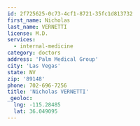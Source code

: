 ```yaml
---
id: 2f725625-0c73-4cf1-8721-35fc1d813732
first_name: Nicholas
last_name: VERNETTI
license: M.D.
services:
  - internal-medicine
category: doctors
address: 'Palm Medical Group'
city: 'Las Vegas'
state: NV
zip: '89148'
phone: 702-696-7256
title: 'Nicholas VERNETTI'
_geoloc:
  lng: -115.28485
  lat: 36.049095
---
```

